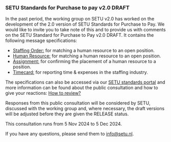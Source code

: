 ### SETU Standards for Purchase to pay v2.0 DRAFT

In the past period, the working group on SETU v2.0 has worked on the development of the 2.0 version of SETU Standards for Purchase to Pay. We would like to invite you to take note of this and to provide us with comments on the SETU Standard for Purchase to Pay v2.0 DRAFT. It contains the following message specifications:

- [Staffing Order:](https://setu.semantic-treehouse.nl/message-model-tree/Message_8ce31bab-da16-4e48-aac7-c745b1080bb1?panes=element_tree:Message_8ce31bab-da16-4e48-aac7-c745b1080bb1:v87px1:primary) for matching a human resource to an open position.
- [Human Resource:](https://setu.semantic-treehouse.nl/message-model-tree/Message_da7a87ec-72c9-414e-8da0-e4f942eb1a7c?panes=element_tree:Message_da7a87ec-72c9-414e-8da0-e4f942eb1a7c:q2hhbw:primary) for matching a human resource to an open position.
- [Assignment:](https://setu.semantic-treehouse.nl/message-model-tree/Message_fc07cc98-14b0-4e7c-a52b-3240baa46194?panes=element_tree:Message_fc07cc98-14b0-4e7c-a52b-3240baa46194:51f8vt:primary) for confirming the placement of a human resource to a position. 
- [Timecard:](https://setu.semantic-treehouse.nl/message-model-tree/Message_39a2ff1b-43b3-40fc-930e-d85488bb57bb?panes=element_tree:Message_39a2ff1b-43b3-40fc-930e-d85488bb57bb:be72zv:primary) for reporting time & expenses in the staffing industry. 

The specifications can also be accessed via our [SETU standards portal](https://setu.semantic-treehouse.nl/#/Projects) and more information can be found about the public consultation and how to give your reactions: [How to review?](./review-public.md)

Responses from this public consultation will be considered by SETU, discussed with the working group and, where necessary, the draft versions will be adjusted before they are given the RELEASE status.

This consultation runs from 5 Nov 2024 to 5 Dec 2024.

If you have any questions, please send them to info@setu.nl.
